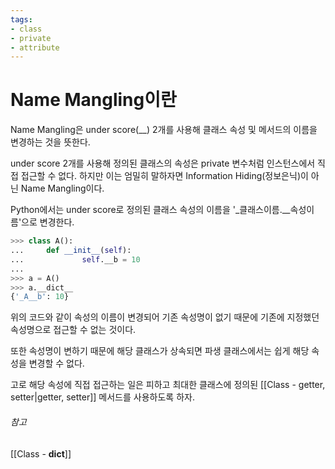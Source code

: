 ```yaml
---
tags:
- class
- private
- attribute
---
```


# Name Mangling이란

Name Mangling은 under score(\_\_) 2개를 사용해 클래스 속성 및 메서드의 이름을 변경하는 것을 뜻한다.

under score 2개를 사용해 정의된 클래스의 속성은 private 변수처럼 인스턴스에서 직접 접근할 수 없다.
하지만 이는 엄밀히 말하자면 Information Hiding(정보은닉)이 아닌 Name Mangling이다.

Python에서는 under score로 정의된 클래스 속성의 이름을 '\_클래스이름.\_\_속성이름'으로 변경한다.

```python
>>> class A():
...     def __init__(self):
...             self.__b = 10
...
>>> a = A()
>>> a.__dict__
{'_A__b': 10}
```

위의 코드와 같이 속성의 이름이 변경되어 기존 속성명이 없기 때문에 기존에 지정했던 속성명으로 접근할 수 없는 것이다.

또한 속성명이 변하기 때문에 해당 클래스가 상속되면 파생 클래스에서는 쉽게 해당 속성을 변경할 수 없다.

고로 해당 속성에 직접 접근하는 일은 피하고 최대한 클래스에 정의된 [[Class - getter, setter|getter, setter]] 메서드를 사용하도록 하자.


###### 참고
[[Class - __dict__]]
